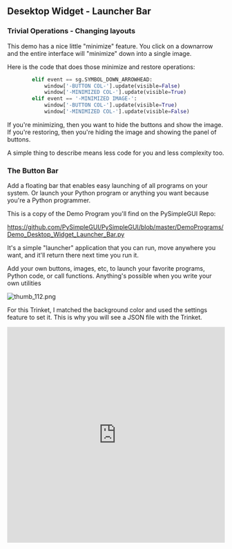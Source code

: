 ## Desektop Widget - Launcher Bar

### Trivial Operations - Changing layouts

This demo has a nice little "minimize" feature.  You click on a downarrow and the entire interface will "minimize" down into a single image.

Here is the code that does those minimize and restore operations:


```python
        elif event == sg.SYMBOL_DOWN_ARROWHEAD:
            window['-BUTTON COL-'].update(visible=False)
            window['-MINIMIZED COL-'].update(visible=True)
        elif event == '-MINIMIZED IMAGE-':
            window['-BUTTON COL-'].update(visible=True)
            window['-MINIMIZED COL-'].update(visible=False)
```
            
If you're minimizing, then you want to hide the buttons and show the image.  If you're restoring, then you're hiding the image and showing the panel of buttons.

A simple thing to describe means less code for you and less complexity too.  

### The Button Bar

Add a floating bar that enables easy launching of all programs on your system.  Or launch your Python program or anything you want because you're a Python programmer.

This is a copy of the Demo Program you'll find on the PySimpleGUI Repo:

https://github.com/PySimpleGUI/PySimpleGUI/blob/master/DemoPrograms/Demo_Desktop_Widget_Launcher_Bar.py

It's a simple "launcher" application that you can run, move anywhere you want, and it'll return there next time you run it.

Add your own buttons, images, etc, to launch your favorite programs, Python code, or call functions.  Anything's possible when you write your own utilities 

![thumb_112.png](/api/files/61574bc56525133c451d4a2a/thumb_112.png "thumb_112.png")

For this Trinket, I matched the background color and used the settings feature to set it.  This is why you will see a JSON file with the Trinket.


<iframe src='https://trinket.io/embed/pygame/2593918099?start=result' width='100%' height='500' frameborder='0' marginwidth='0' marginheight='0' allowfullscreen></iframe>

